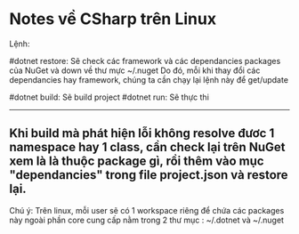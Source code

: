 # Notes về CSharp trên Linux

Lệnh:

#dotnet restore: Sẽ check các framework và các dependancies packages của NuGet và down về thư mực ~/.nuget
Do đó, mỗi khi thay đổi các dependancies hay framework, chúng ta cần chạy lại lệnh này để get/update

#dotnet build: Sẽ build project
#dotnet run: Sẽ thực thi

-------------------------------------------------------------------------------------------------------
Khi build mà phát hiện lỗi không resolve đươc 1 namespace hay 1 class, cần check lại trên NuGet xem là
là thuộc package gì, rồi thêm vào mục "dependancies" trong file project.json và restore lại.
-------------------------------------------------------------------------------------------------------
Chú ý: Trên linux, mỗi user sẽ có 1 workspace riêng để chứa các packages này ngoài phần core cung cấp
nằm trong 2 thư mục : ~/.dotnet và ~/.nuget